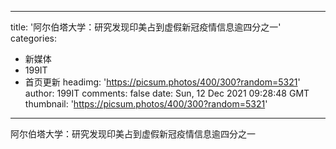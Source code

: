 
---
title: '阿尔伯塔大学：研究发现印美占到虚假新冠疫情信息逾四分之一'
categories: 
 - 新媒体
 - 199IT
 - 首页更新
headimg: 'https://picsum.photos/400/300?random=5321'
author: 199IT
comments: false
date: Sun, 12 Dec 2021 09:28:48 GMT
thumbnail: 'https://picsum.photos/400/300?random=5321'
---

<div>   
阿尔伯塔大学：研究发现印美占到虚假新冠疫情信息逾四分之一  
</div>
            